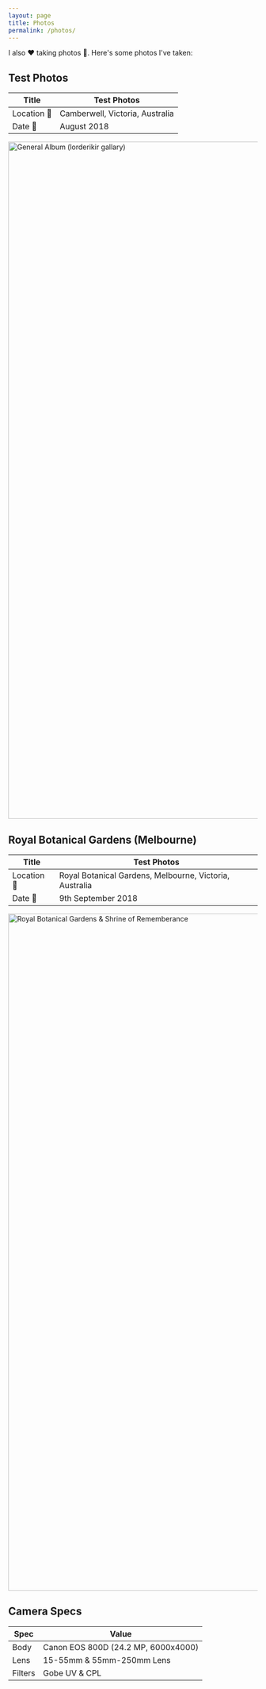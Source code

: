 ```yaml
---
layout: page
title: Photos
permalink: /photos/
---
```


I also ❤️ taking photos 📸. Here's some photos I've taken:

## Test Photos

|   Title    |           Test Photos           |
| ---------- | ------------------------------- |
| Location 📍 | Camberwell, Victoria, Australia |
| Date 📆     | August 2018                     |

<a data-flickr-embed="true" data-header="true" data-footer="true"  href="https://www.flickr.com/photos/166505575@N05/albums/72157695046242750" title="General Album (lorderikir gallary)"><img src="https://farm2.staticflickr.com/1860/44368889762_145d18fba1_k.jpg" width="2048" height="1365" alt="General Album (lorderikir gallary)"></a><script async src="//embedr.flickr.com/assets/client-code.js" charset="utf-8"></script>

## Royal Botanical Gardens (Melbourne)


|   Title    |                       Test Photos                       |
| ---------- | ------------------------------------------------------- |
| Location 📍 | Royal Botanical Gardens, Melbourne, Victoria, Australia |
| Date 📆     | 9th September 2018                                      |

 
 

<a data-flickr-embed="true" data-header="true" data-footer="true"  href="https://www.flickr.com/photos/166505575@N05/albums/72157673248571118" title="Royal Botanical Gardens &amp; Shrine of Rememberance"><img src="https://farm2.staticflickr.com/1884/43863849134_06456e7c3b_k.jpg" width="2048" height="1365" alt="Royal Botanical Gardens &amp; Shrine of Rememberance"></a><script async src="//embedr.flickr.com/assets/client-code.js" charset="utf-8"></script>


## Camera Specs

|  Spec   |                Value                |
| ------- | ----------------------------------- |
| Body    | Canon EOS 800D (24.2 MP, 6000x4000) |
| Lens    | 15-55mm & 55mm-250mm Lens           |
| Filters | Gobe UV & CPL                       |